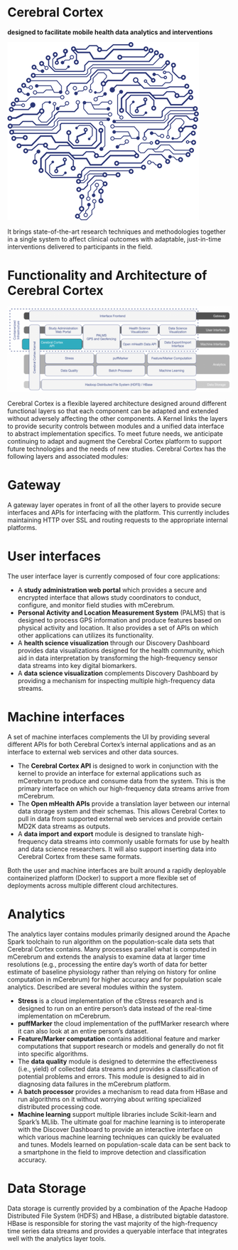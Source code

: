 # Cerebral Cortex
**designed to facilitate mobile health data analytics and interventions**

![Cerebral Cortex Logo](../img/cerebralCortex-logo.png)

It brings state-of-the-art research techniques and methodologies
together in a single system to affect clinical outcomes with adaptable,
just-in-time interventions delivered to participants in the field.


# Functionality and Architecture of Cerebral Cortex
![mCerebrum Architecture](../img/CerebralCortex-v3.png)

Cerebral Cortex is a flexible layered architecture designed around different functional layers so that each component can be adapted and extended without adversely affecting the other components.  A Kernel links the layers to provide security controls between modules and a unified data interface to abstract implementation specifics. To meet future needs, we anticipate continuing to adapt and augment the Cerebral Cortex platform to support future technologies and the needs of new studies. Cerebral Cortex has the following layers and associated modules:

# Gateway
A gateway layer operates in front of all the other layers to provide secure interfaces and APIs for interfacing with the platform.  This currently includes maintaining HTTP over SSL and routing requests to the appropriate internal platforms.

# User interfaces
The user interface layer is currently composed of four core applications:

* A **study administration web portal** which provides a secure and encrypted interface that allows study coordinators to conduct, configure, and monitor field studies with mCerebrum.
* **Personal Activity and Location Measurement System** (PALMS) that is designed to process GPS information and produce features based on physical activity and location. It also provides a set of APIs on which other applications can utilizes its functionality.
* A **health science visualization** through our Discovery Dashboard provides data visualizations designed for the health community, which aid in data interpretation by transforming the high-frequency sensor data streams into key digital biomarkers.
* A **data science visualization** complements Discovery Dashboard by providing a mechanism for inspecting multiple high-frequency data streams.

# Machine interfaces
A set of machine interfaces complements the UI by providing several different APIs for both Cerebral Cortex’s internal applications and as an interface to external web services and other data sources.

* The **Cerebral Cortex API** is designed to work in conjunction with the kernel to provide an interface for external applications such as mCerebrum to produce and consume data from the system. This is the primary interface on which our high-frequency data streams arrive from mCerebrum.
* The **Open mHealth APIs** provide a translation layer between our internal data storage system and their schemas. This allows Cerebral Cortex to pull in data from supported external web services and provide certain MD2K data streams as outputs.
* A **data import and export** module is designed to translate high-frequency data streams into commonly usable formats for use by health and data science researchers. It will also support inserting data into Cerebral Cortex from these same formats.

Both the user and machine interfaces are built around a rapidly deployable containerized platform (Docker) to support a more flexible set of deployments across multiple different cloud architectures.

# Analytics
The analytics layer contains modules primarily designed around the Apache Spark toolchain to run algorithm on the population-scale data sets that Cerebral Cortex contains.  Many processes parallel what is computed in mCerebrum and extends the analysis to examine data at larger time resolutions (e.g., processing the entire day’s worth of data for better estimate of baseline physiology rather than relying on history for online computation in mCerebrum) for higher accuracy and for population scale analytics. Described are several modules within the system.

* **Stress** is a cloud implementation of the cStress research and is designed to run on an entire person’s data instead of the real-time implementation on mCerebrum.
* **puffMarker** the cloud implementation of the puffMarker research where it can also look at an entire person’s dataset.
* **Feature/Marker computation** contains additional feature and marker computations that support research or models and generally do not fit into specific algorithms.
* The **data quality** module is designed to determine the effectiveness (i.e., yield) of collected data streams and provides a classification of potential problems and errors. This module is designed to aid in diagnosing data failures in the mCerebrum platform.
* A **batch processor** provides a mechanism to read data from HBase and run algorithms on it without worrying about writing specialized distributed processing code.
* **Machine learning** support multiple libraries include Scikit-learn and Spark’s MLlib. The ultimate goal for machine learning is to interoperate with the Discover Dashboard to provide an interactive interface on which various machine learning techniques can quickly be evaluated and tunes. Models learned on population-scale data can be sent back to a smartphone in the field to improve detection and classification accuracy.

# Data Storage
Data storage is currently provided by a combination of the Apache Hadoop Distributed File System (HDFS) and HBase, a distributed bigtable datastore. HBase is responsible for storing the vast majority of the high-frequency time series data streams and provides a queryable interface that integrates well with the analytics layer tools.
